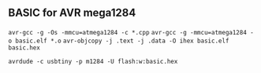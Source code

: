 ## BASIC for AVR mega1284

`avr-gcc -g -Os -mmcu=atmega1284 -c *.cpp`
`avr-gcc -g -mmcu=atmega1284 -o basic.elf *.o`
`avr-objcopy -j .text -j .data -O ihex basic.elf basic.hex`

`avrdude -c usbtiny -p m1284 -U flash:w:basic.hex`

